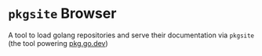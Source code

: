 # `pkgsite` Browser

A tool to load golang repositories and serve their documentation via `pkgsite`
(the tool powering [pkg.go.dev](https://pkg.go.dev))
